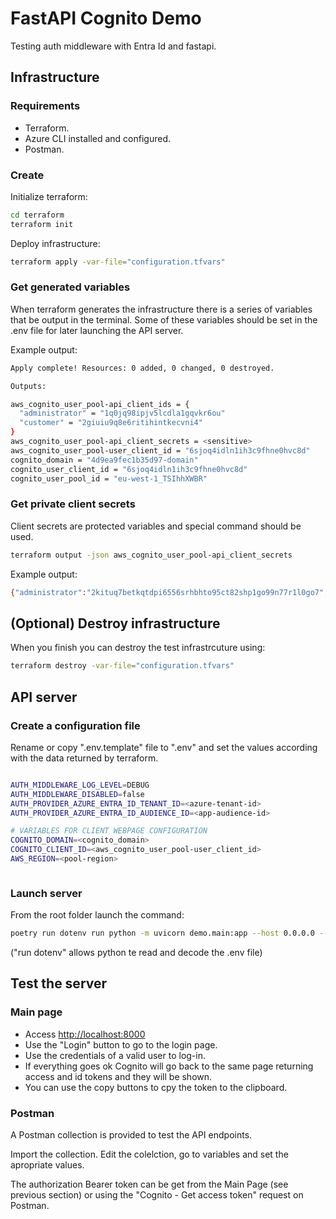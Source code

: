 # FastAPI Cognito Demo

Testing auth middleware with Entra Id and fastapi.

## Infrastructure

### Requirements

- Terraform.
- Azure CLI installed and configured.
- Postman.

### Create

Initialize terraform:

```bash
cd terraform
terraform init
```

Deploy infrastructure:

```bash
terraform apply -var-file="configuration.tfvars"
```

### Get generated variables

When terraform generates the infrastructure there is a series of variables that be output in the terminal. Some of these variables should be set in the .env file for later launching the API server.

Example output:

```bash
Apply complete! Resources: 0 added, 0 changed, 0 destroyed.

Outputs:

aws_cognito_user_pool-api_client_ids = {
  "administrator" = "1q0jq98ipjv5lcdla1gqvkr6ou"
  "customer" = "2giuiu9q8e6ritihintkecvni4"
}
aws_cognito_user_pool-api_client_secrets = <sensitive>
aws_cognito_user_pool-user_client_id = "6sjoq4idln1ih3c9fhne0hvc8d"
cognito_domain = "4d9ea9fec1b35d97-domain"
cognito_user_client_id = "6sjoq4idln1ih3c9fhne0hvc8d"
cognito_user_pool_id = "eu-west-1_TSIhhXWBR"

```

### Get private client secrets

Client secrets are protected variables and special command should be used.

```bash
terraform output -json aws_cognito_user_pool-api_client_secrets
```

Example output:

```bash
{"administrator":"2kituq7betkqtdpi6556srhbhto95ct82shp1go99n77r1l0go7","customer":"1ea8icpkvg0o6npso66mgqa4gh7h06sbl1r0g9n6d1hg8j6mf3m2"}
```

## (Optional) Destroy infrastructure

When you finish you can destroy the test infrastrcuture using:

```bash
terraform destroy -var-file="configuration.tfvars"
```



## API server

### Create a configuration file

Rename or copy ".env.template" file to ".env" and set the values according with the data returned by terraform.

```bash

AUTH_MIDDLEWARE_LOG_LEVEL=DEBUG
AUTH_MIDDLEWARE_DISABLED=false
AUTH_PROVIDER_AZURE_ENTRA_ID_TENANT_ID=<azure-tenant-id>
AUTH_PROVIDER_AZURE_ENTRA_ID_AUDIENCE_ID=<app-audience-id>

# VARIABLES FOR CLIENT WEBPAGE CONFIGURATION
COGNITO_DOMAIN=<cognito_domain>
COGNITO_CLIENT_ID=<aws_cognito_user_pool-user_client_id>
AWS_REGION=<pool-region>



```

### Launch server

From the root folder launch the command:

```bash
poetry run dotenv run python -m uvicorn demo.main:app --host 0.0.0.0 --port 8000 --reload
```

("run dotenv" allows python te read and decode the .env file)



## Test the server

### Main page

- Access [http://localhost:8000](http://localhost:8000)
- Use the "Login" button to go to the login page.
- Use the credentials of a valid user to log-in.
- If everything goes ok Cognito will go back to the same page returning access and id tokens and they will be shown.
- You can use the copy buttons to cpy the token to the clipboard.

### Postman

A Postman collection is provided to test the API endpoints.

Import the collection. Edit the colelction, go to variables and set the apropriate values.

The authorization Bearer token can be get from the Main Page (see previous section) or using the "Cognito - Get access token" request on Postman.







